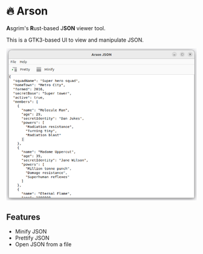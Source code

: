 # 🔥 Arson

**A**sgrim's **R**ust-based J**SON** viewer tool.

This is a GTK3-based UI to view and manipulate JSON.

![Screenshot showing the Arson main screen](https://raw.githubusercontent.com/asgrim/arson/main/.github/img/arson-example.png)

## Features

 * Minify JSON
 * Prettify JSON
 * Open JSON from a file
